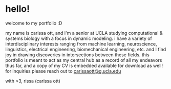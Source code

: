 # hello!

welcome to my portfolio :D

my name is carissa ott, and i'm a senior at UCLA studying computational & systems biology with a focus in dynamic modeling. i have a variety of interdisciplinary interests ranging from machine learning, neuroscience, linguistics, electrical engineering, biomechanical engineering, etc. and I find joy in drawing discoveries in intersections between these fields. this portfolio is meant to act as my central hub as a record of all my endeavors thus far, and a copy of my CV is embedded available for download as well! for inquiries please reach out to carissaott@g.ucla.edu

with <3, rissa (carissa ott)